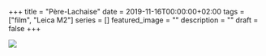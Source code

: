 +++
title =  "Père-Lachaise"
date = 2019-11-16T00:00:00+02:00
tags = ["film", "Leica M2"]
series = []
featured_image = ""
description = ""
draft = false
+++

![](/img/2019/parijs-1.jpg)
